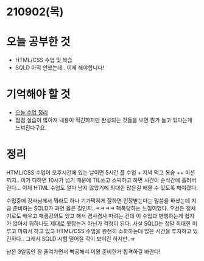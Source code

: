 # 210902(목)

# 오늘 공부한 것

- HTML/CSS 수업 및 복습
- SQLD 아직 안했는데.. 이제 해야합니다!

# 기억해야 할 것

- [오늘 수업 정리](https://www.notion.so/09-02-8cf71060b02843ae88053730229476af)
- 점점 실습이 많아져 내용이 적긴하지만 완성되는 것들을 보면 뭔가 늘고 있다는게 느껴진다구요.

# 정리

HTML/CSS 수업이 오후시간에 있는 날이면 5시간 풀 수업 + 저녁 먹고 복습 ++ 미션까지..
이거 다하면 10시가 넘기 때문에 TIL쓰고 스픽하고 하면 시간이 순식간에 흘러버린다... 이제 HTML 수업도 얼마 남지 않았기에 최대한 많은걸 배울 수 있도록 해야겠다.

수업중에 강사님께서 뭐라도 하나 기가막히게 잘하면 인정받는다는 말씀을 하셨는데 지금 준비하는 SQLD가 과연 옳은 길인지..ㅋㅋㅋㅋ 팩폭당하는 느낌이었다. 우선은 정처기로도 배우고 패캠강의도 있고 해서 겸사겸사 따려는 건데 이 수업과 병행하는게 쉽지가 않아서 뭐하나도 제대로 못잡는거 아닌가 걱정이 된다.
사실 SQLD는 정말 최대한 미루고 미뤄서 하고 있고 HTML/CSS 수업을 완전히 소화하는데 많은 시간을 투자하고 있긴하다.. 그래서 SQLD 시험 떨어질 각이 보이긴 하지만..ㅠ

남은 3일동안 잠 줄여가면서 빡공해서 이왕 준비한거 합격하길 바란다!
